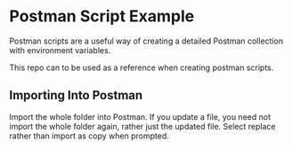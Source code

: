 # Postman Script Example

Postman scripts are a useful way of creating a detailed Postman collection with environment variables.

This repo can to be used as a reference when creating postman scripts.

## Importing Into Postman

Import the whole folder into Postman.
If you update a file, you need not import the whole folder again, rather just the updated file. Select replace rather than import as copy when prompted.
